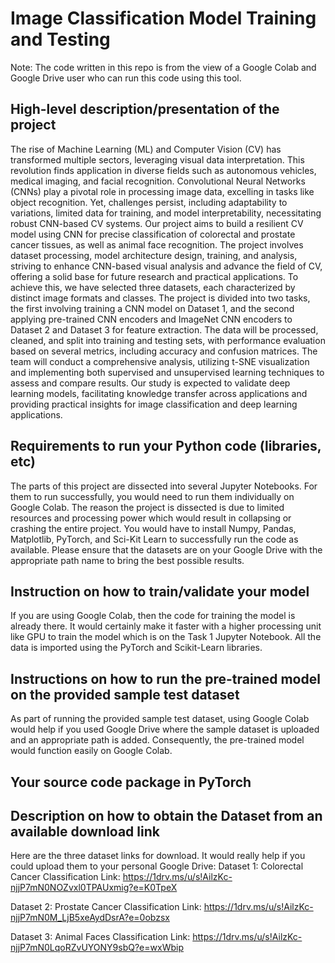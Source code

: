 # Image Classification Model Training and Testing

Note: The code written in this repo is from the view of a Google Colab and Google Drive user who can run this code using this tool.
## High-level description/presentation of the project
The rise of Machine Learning (ML) and Computer Vision (CV) has transformed multiple sectors, leveraging visual data interpretation. This revolution finds application in diverse fields such as autonomous vehicles, medical imaging, and facial recognition. Convolutional Neural Networks (CNNs) play a pivotal role in processing image data, excelling in tasks like object recognition. Yet, challenges persist, including adaptability to variations, limited data for training, and model interpretability, necessitating robust CNN-based CV systems. Our project aims to build a resilient CV model using CNN for precise classification of colorectal and prostate cancer tissues, as well as animal face recognition. The project involves dataset processing, model architecture design, training, and analysis, striving to enhance CNN-based visual analysis and advance the field of CV, offering a solid base for future research and practical applications. To achieve this, we have selected three datasets, each characterized by distinct image formats and classes. The project is divided into two tasks, the first involving training a CNN model on Dataset 1, and the second applying pre-trained CNN encoders and ImageNet CNN encoders to Dataset 2 and Dataset 3 for feature extraction. The data will be processed, cleaned, and split into training and testing sets, with performance evaluation based on several metrics, including accuracy and confusion matrices. The team will conduct a comprehensive analysis, utilizing t-SNE visualization and implementing both supervised and unsupervised learning techniques to assess and compare results. Our study is expected to validate deep learning models, facilitating knowledge transfer across applications and providing practical insights for image classification and deep learning applications.

## Requirements to run your Python code (libraries, etc)
The parts of this project are dissected into several Jupyter Notebooks. For them to run successfully, you would need to run them individually on Google Colab. The reason the project is dissected is due to limited resources and processing power which would result in collapsing or crashing the entire project. You would have to install Numpy, Pandas, Matplotlib, PyTorch, and Sci-Kit Learn to successfully run the code as available. Please ensure that the datasets are on your Google Drive with the appropriate path name to bring the best possible results.


## Instruction on how to train/validate your model
If you are using Google Colab, then the code for training the model is already there. It would certainly make it faster with a higher processing unit like GPU to train the model which is on the Task 1 Jupyter Notebook. All the data is imported using the PyTorch and Scikit-Learn libraries. 

## Instructions on how to run the pre-trained model on the provided sample test dataset
As part of running the provided sample test dataset, using Google Colab would help if you used Google Drive where the sample dataset is uploaded and an appropriate path is added. Consequently, the pre-trained model would function easily on Google Colab.

## Your source code package in PyTorch


## Description on how to obtain the Dataset from an available download link
Here are the three dataset links for download. It would really help if you could upload them to your personal Google Drive:
Dataset 1: Colorectal Cancer Classification 
Link: https://1drv.ms/u/s!AilzKc-njjP7mN0NOZvxl0TPAUxmig?e=K0TpeX

Dataset 2: Prostate Cancer Classification
Link: https://1drv.ms/u/s!AilzKc-njjP7mN0M_LjB5xeAydDsrA?e=0obzsx

Dataset 3: Animal Faces Classification
Link: https://1drv.ms/u/s!AilzKc-njjP7mN0LqoRZvUYONY9sbQ?e=wxWbip
